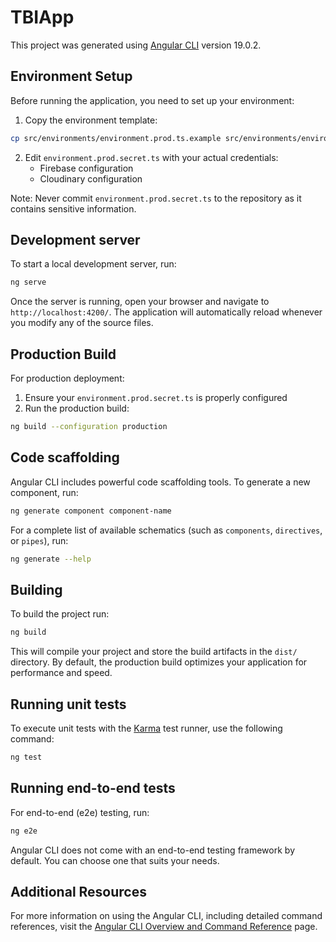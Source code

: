 # TBIApp

This project was generated using [Angular CLI](https://github.com/angular/angular-cli) version 19.0.2.

## Environment Setup

Before running the application, you need to set up your environment:

1. Copy the environment template:

```bash
cp src/environments/environment.prod.ts.example src/environments/environment.prod.secret.ts
```

2. Edit `environment.prod.secret.ts` with your actual credentials:
   - Firebase configuration
   - Cloudinary configuration

Note: Never commit `environment.prod.secret.ts` to the repository as it contains sensitive information.

## Development server

To start a local development server, run:

```bash
ng serve
```

Once the server is running, open your browser and navigate to `http://localhost:4200/`. The application will automatically reload whenever you modify any of the source files.

## Production Build

For production deployment:

1. Ensure your `environment.prod.secret.ts` is properly configured
2. Run the production build:

```bash
ng build --configuration production
```

## Code scaffolding

Angular CLI includes powerful code scaffolding tools. To generate a new component, run:

```bash
ng generate component component-name
```

For a complete list of available schematics (such as `components`, `directives`, or `pipes`), run:

```bash
ng generate --help
```

## Building

To build the project run:

```bash
ng build
```

This will compile your project and store the build artifacts in the `dist/` directory. By default, the production build optimizes your application for performance and speed.

## Running unit tests

To execute unit tests with the [Karma](https://karma-runner.github.io) test runner, use the following command:

```bash
ng test
```

## Running end-to-end tests

For end-to-end (e2e) testing, run:

```bash
ng e2e
```

Angular CLI does not come with an end-to-end testing framework by default. You can choose one that suits your needs.

## Additional Resources

For more information on using the Angular CLI, including detailed command references, visit the [Angular CLI Overview and Command Reference](https://angular.dev/tools/cli) page.
